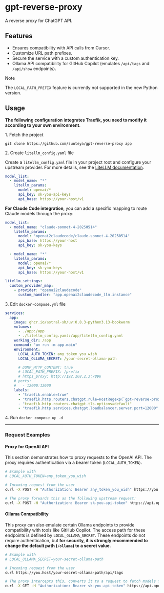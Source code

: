 # gpt-reverse-proxy

A reverse proxy for ChatGPT API.

## Features

- Ensures compatibility with API calls from Cursor.
- Customize URL path prefixes.
- Secure the service with a custom authentication key.
- Ollama API compatibility for GitHub Copilot (emulates `/api/tags` and `/api/show` endpoints).

> [!NOTE]
> The `LOCAL_PATH_PREFIX` feature is currently not supported in the new Python version.

## Usage

**The following configuration integrates Traefik, you need to modify it according to your own environment.**

1\. Fetch the project
```
git clone https://github.com/sunteya/gpt-reverse-proxy app
```

2\. Create `litellm_config.yaml` file

Create a `litellm_config.yaml` file in your project root and configure your upstream provider. For more details, see the [LiteLLM documentation](https://docs.litellm.ai/docs/proxy/config).

```yaml
model_list:
  - model_name: "*"
    litellm_params:
      model: openai/*
      api_key: sk-you-api-keys
      api_base: https://your-host/v1
```

**For Claude Code integration**, you can add a specific mapping to route Claude models through the proxy:

```yaml
model_list:
  - model_name: "claude-sonnet-4-20250514"
    litellm_params:
      model: "openai2claudecode/claude-sonnet-4-20250514"
      api_base: https://your-host
      api_key: sk-you-keys

  - model_name: "*"
    litellm_params:
      model: openai/*
      api_key: sk-you-keys
      api_base: https://your-host/v1

litellm_settings:
  custom_provider_map:
    - provider: "openai2claudecode"
      custom_handler: "app.openai2claudecode_llm.instance"
```

3\. Edit `docker-compose.yml` file

```yaml
services:
  app:
    image: ghcr.io/astral-sh/uv:0.8.3-python3.13-bookworm
    volumes:
      - ./app:/app
      - ./litellm_config.yaml:/app/litellm_config.yaml
    working_dir: /app
    command: "uv run -m app.main"
    environment:
      LOCAL_AUTH_TOKEN: any_token_you_wish
      LOCAL_OLLAMA_SECRET: /your-secret-ollama-path

      # DUMP_HTTP_CONTENT: true
      # LOCAL_PATH_PREFIX: /prefix
      # https_proxy: http://192.168.2.3:7890
    # ports:
    #   - 12000:12000
    labels:
      - "traefik.enable=true"
      - "traefik.http.routers.chatgpt.rule=HostRegexp(`gpt-reverse-proxy.example.com`)
      - "traefik.http.routers.chatgpt.tls.options=default"
      - "traefik.http.services.chatgpt.loadbalancer.server.port=12000"
```

4\. Run `docker compose up -d`

<hr>

### Request Examples

#### Proxy for OpenAI API
This section demonstrates how to proxy requests to the OpenAI API. The proxy requires authentication via a bearer token (`LOCAL_AUTH_TOKEN`).

```bash
# Example with
# LOCAL_AUTH_TOKEN=any_token_you_wish

# Incoming request from the user
curl -X POST -H "Authorization: Bearer any_token_you_wish" https://you.host/v1/chat/completions

# The proxy forwards this as the following upstream request:
curl -X POST -H "Authorization: Bearer sk-you-api-token" https://api.openai.com/v1/chat/completions
```

#### Ollama Compatibility
This proxy can also emulate certain Ollama endpoints to provide compatibility with tools like GitHub Copilot. The access path for these endpoints is defined by `LOCAL_OLLAMA_SECRET`. These endpoints do not require authentication, but **for security, it is strongly recommended to change the default path (`/ollama`) to a secret value.**

```bash
# Example with
# LOCAL_OLLAMA_SECRET=your-secret-ollama-path

# Incoming request from the user
curl https://you.host/your-secret-ollama-path/api/tags

# The proxy intercepts this, converts it to a request to fetch models from the upstream, and formats the response to be Ollama-compatible:
curl -X GET -H "Authorization: Bearer sk-you-api-token" https://api.openai.com/v1/models
```
